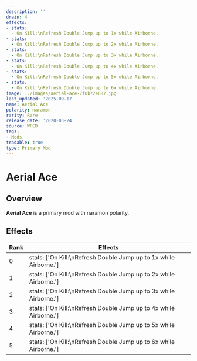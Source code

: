 ```yaml
---
description: ''
drain: 4
effects:
- stats:
  - On Kill:\nRefresh Double Jump up to 1x while Airborne.
- stats:
  - On Kill:\nRefresh Double Jump up to 2x while Airborne.
- stats:
  - On Kill:\nRefresh Double Jump up to 3x while Airborne.
- stats:
  - On Kill:\nRefresh Double Jump up to 4x while Airborne.
- stats:
  - On Kill:\nRefresh Double Jump up to 5x while Airborne.
- stats:
  - On Kill:\nRefresh Double Jump up to 6x while Airborne.
image: ../images/aerial-ace-7f0b72e687.jpg
last_updated: '2025-09-17'
name: Aerial Ace
polarity: naramon
rarity: Rare
release_date: '2020-03-24'
source: WFCD
tags:
- Mods
tradable: true
type: Primary Mod
---
```


# Aerial Ace

## Overview

**Aerial Ace** is a primary mod with naramon polarity.

## Effects

| Rank | Effects |
|------|----------|
| 0 | stats: ['On Kill:\\nRefresh Double Jump up to 1x while Airborne.'] |
| 1 | stats: ['On Kill:\\nRefresh Double Jump up to 2x while Airborne.'] |
| 2 | stats: ['On Kill:\\nRefresh Double Jump up to 3x while Airborne.'] |
| 3 | stats: ['On Kill:\\nRefresh Double Jump up to 4x while Airborne.'] |
| 4 | stats: ['On Kill:\\nRefresh Double Jump up to 5x while Airborne.'] |
| 5 | stats: ['On Kill:\\nRefresh Double Jump up to 6x while Airborne.'] |

